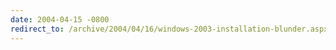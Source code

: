 ```yaml
---
date: 2004-04-15 -0800
redirect_to: /archive/2004/04/16/windows-2003-installation-blunder.aspx/
---
```

